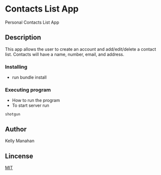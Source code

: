 # Contacts List App

Personal Contacts List App

## Description

This app allows the user to create an account and add/edit/delete a contact list. Contacts will have a name, number, email, and address. 


### Installing

* run bundle install 

### Executing program

* How to run the program
* To start server run 
```
shotgun
```

## Author
Kelly Manahan

## Lincense 
[MIT](https://opensource.org/licenses/MIT)




